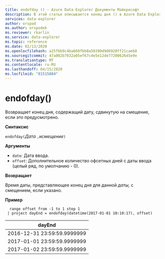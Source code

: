 ```yaml
---
title: endofday () - Azure Data Explorer Документы Майкрософт
description: В этой статье описывается конец дня () в Azure Data Explorer.
services: data-explorer
author: orspod
ms.author: orspodek
ms.reviewer: rkarlin
ms.service: data-explorer
ms.topic: reference
ms.date: 02/13/2020
ms.openlocfilehash: a25f6b9c4ba660fbb8a50390d9d6920ff21caeb8
ms.sourcegitcommit: 47a002b7032a05ef67c4e5e12de7720062645e9e
ms.translationtype: MT
ms.contentlocale: ru-RU
ms.lasthandoff: 04/15/2020
ms.locfileid: "81515884"
---
```

# <a name="endofday"></a>endofday()

Возвращает конец дня, содержащий дату, сдвинутую на смещение, если это предусмотрено.

**Синтаксис**

`endofday(`*Дата* `,`и*смещение*`)`

**Аргументы**

* `date`: Дата ввода.
* `offset`: Дополнительное количество офсетных дней с даты ввода (целый ряд, по умолчанию - 0).

**Возвращает**

Время даты, представляющее конец дня для данной *даты,* с смещением, если указано.

**Пример**

```kusto
  range offset from -1 to 1 step 1
 | project dayEnd = endofday(datetime(2017-01-01 10:10:17), offset) 
```

|dayEnd|
|---|
|2016-12-31 23:59:59.9999999|
|2017-01-01 23:59:59.9999999|
|2017-01-02 23:59:59.9999999|
